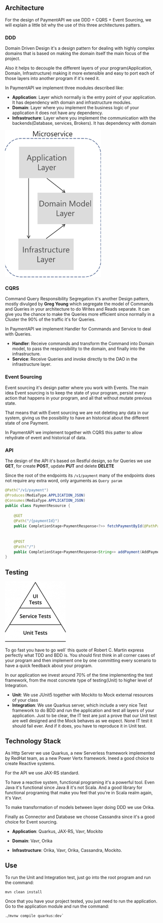 
## Architecture

For the design of PaymentAPI we use DDD + CQRS + Event Sourcing, we will explain a little bit why the use of this three architectures patters.

### DDD

Domain Driven Design it's a design pattern for dealing with highly complex domains that is based on making the domain itself the main focus of the project.

Also it helps to decouple the different layers of your program(Application, Domain, Infrastructure) making it more extensible and easy to port each of those layers into another program if it's need it.

In PaymentAPI we implement three modules described like:

* **Application**: Layer which normally is the entry point of your application. It has dependency with domain and infrastructure modules.
* **Domain**: Layer where you implement the business logic of your application it does not have any dependency.
* **Infrastructure**: Layer where you implement the communication with the backends(Database, services, Brokers). It has dependency with domain

![My image](img/ddd.png)

### CQRS

Command Query Responsibility Segregation it's another Design pattern, mostly divulged by **Greg Young** which segregate the model of Commands and Queries
in your architecture to do Writes and Reads separate. It can give you the chance to make the Queries more efficient since normally in a Cluster the 90% of the traffic
it's for Queries.

In PaymentAPI we implement Handler for Commands and Service to deal with Queries.

* **Handler**: Receive commands and transform the Command into Domain model, to pass the responsibility to the domain, and finally into the infrastructure.
* **Service**: Receive Queries and invoke directly to the DAO in the infrastructure layer.

### Event Sourcing

Event sourcing it's design patter where you work with Events. The main idea Event sourcing is to keep the state of your program, 
persist every action that happens in your program, and all that without mutate previous state.

That means that with Event sourcing we are not deleting any data in our system, giving us the possibility to have an historical about the different state of one Payment.

In PaymentAPI we implement together with CQRS this patter to allow rehydrate of event and historical of data.

### API

The design of the API it's based on Restful design, so for Queries we use **GET**, for create **POST**, update **PUT** and delete **DELETE**

Since the root of the endpoints its `/v1/payment` many of the endpoints does not require any extra word, only arguments as `Query param`

```.java
@Path("/v1/payment")
@Produces(MediaType.APPLICATION_JSON)
@Consumes(MediaType.APPLICATION_JSON)
public class PaymentResource {

    @GET
    @Path("/{paymentId}")
    public CompletionStage<PaymentResponse<?>> fetchPaymentById(@PathParam("paymentId") String id)
    
    
    @POST
    @Path("/")
    public CompletionStage<PaymentResponse<String>> addPayment(AddPaymentCommand addPaymentCommand)     
}
```

## Testing

![My image](img/testPyramid.png)

To go fast you have to go well` this quote of Robert C. Martin express perfectly what TDD and BDD is. You should first think in all corner cases of your program and then implement 
one by one committing every scenario to have a quick feedback about your program.
 
In our application we invest around 70% of the time implementing the test framework, from the most concrete type of testing(Unit) to higher level of Integration.

* **Unit**: We use JUnit5 together with Mockito to Mock external resources of your class
* **Integration**: We use Quarkus server, which include a very nice Test framework to do BDD and run the application and test all layers of your application.
Just to be clear, the IT test are just a prove that our Unit test are well designed and the Mock behaves as we expect. None IT test it should fail ever. And if it does, 
you have to reproduce it in Unit test.

## Technology Stack

As Http Server we use Quarkus, a new Serverless framework implemented by RedHat team, as a new Power Vertx framework. Ineed a good choice to create Reactive systems.

For the API we use JAX-RS standard.

To have a reactive system, functional programing it's a powerful tool. Even Java it's functional since Java 8 it's not Scala. And a good library for functional 
programing that make you feel that you're in Scala realm again, it's Vavr.

To make transformation of models between layer doing DDD we use Orika.

Finally as Connector and Database we choose Cassandra since it's a good choice for Event sourcing.

* **Application**: Quarkus, JAX-RS, Vavr, Mockito

* **Domain**: Vavr, Orika

* **Infrastructure**: Orika, Vavr, Orika, Cassandra, Mockito.


## Use

To run the Unit and Integration test, just go into the root program and run the command:

```
mvn clean install
```

Once that you have your project tested, you just need to run the application. Go to the application module and run the command:

```
./mvnw compile quarkus:dev`
```
 
